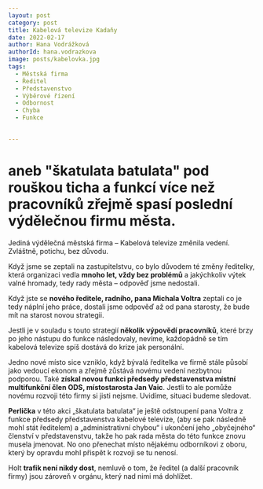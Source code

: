 ```yaml
---
layout: post
category: post
title: Kabelová televize Kadaňy    
date: 2022-02-17
author: Hana Vodrážková
authorId: hana.vodrazkova
image: posts/kabelovka.jpg
tags:
  - Městská firma
  - Ředitel
  - Představenstvo
  - Výběrové řízení
  - Odbornost
  - Chyba
  - Funkce

  
---
```


# aneb "škatulata batulata" pod rouškou ticha a funkcí více než pracovníků zřejmě spasí poslední výdělečnou firmu města.

Jediná výdělečná městská firma – Kabelová televize změnila vedení. Zvláštně, potichu, bez důvodu.

Když jsme se zeptali na zastupitelstvu, co bylo důvodem té změny ředitelky, která organizaci vedla **mnoho let, vždy bez problémů** a jakýchkoliv výtek valné hromady, tedy rady města – odpověď jsme nedostali.

Když jste se **nového ředitele, radního, pana Michala Voltra** zeptali co je tedy náplní jeho práce, dostali jsme odpověď až od pana starosty, že bude mít na starost novou strategii.

Jestli je v souladu s touto strategií **několik výpovědí pracovníků**, které brzy po jeho nástupu do funkce následovaly, nevíme, každopádně se tím kabelová televize spíš dostává do krize jak personální.

Jedno nové místo sice vzniklo, když bývalá ředitelka ve firmě stále působí jako vedoucí ekonom a zřejmě zůstává novému vedení nezbytnou podporou. Také **získal novou funkci předsedy představenstva místní multifunkční člen ODS, místostarosta Jan Vaic**. Jestli to ale pomůže novému rozvoji této firmy si jisti nejsme. Uvidíme, situaci budeme sledovat.

**Perlička** v této akci „škatulata batulata“ je ještě odstoupení pana Voltra z funkce předsedy představenstva kabelové televize, (aby se pak následně mohl stát ředitelem) a „administrativní chybou“ i ukončení jeho „obyčejného“ členství v představenstvu, takže ho pak rada města do této funkce znovu musela jmenovat. No ono přenechat místo nějakému odborníkovi z oboru, který by opravdu mohl přispět k rozvoji se tu nenosí.  

Holt **trafik není nikdy dost**, nemluvě o tom, že ředitel (a další pracovník firmy) jsou zároveň v orgánu, který nad nimi má dohlížet.







